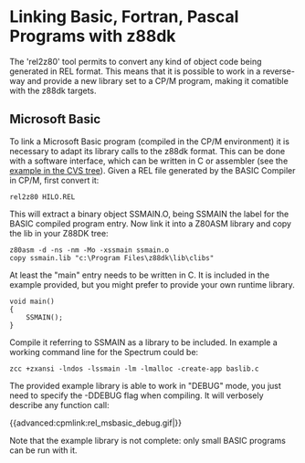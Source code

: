 # Linking Basic, Fortran, Pascal Programs with z88dk

The 'rel2z80' tool permits to convert any kind of object code being generated in REL format.
This means that it is possible to work in a reverse-way and provide a new library set to a CP/M program, making it comatible with the z88dk targets.






## Microsoft Basic

To link a Microsoft Basic program (compiled in the CP/M environment) it is necessary to adapt its library calls to the z88dk format.
This can be done with a software interface, which can be written in C or assembler (see the [example in the CVS tree](http://z88dk.cvs.sourceforge.net/*checkout*/z88dk/z88dk/support/rel/msbasic/baslib.c)).
Given a REL file generated by the BASIC Compiler in CP/M, first convert it:

	rel2z80 HILO.REL

This will extract a binary object SSMAIN.O, being SSMAIN the label for the BASIC compiled program entry.
Now link it into a Z80ASM library and copy the lib in your Z88DK tree:

	z80asm -d -ns -nm -Mo -xssmain ssmain.o
	copy ssmain.lib "c:\Program Files\z88dk\lib\clibs"

At least the "main" entry needs to be written in C.   It is included in the example provided, but you might prefer to provide your own runtime library.

    void main()
    {
        SSMAIN();
    }


Compile it referring to SSMAIN as a library to be included.
In example a working command line for the Spectrum could be:

    zcc +zxansi -lndos -lssmain -lm -lmalloc -create-app baslib.c


The provided example library is able to work in "DEBUG" mode, you just need to specify the -DDEBUG flag when compiling.    It will verbosely describe any function call:

{{advanced:cpmlink:rel_msbasic_debug.gif|}}

Note that the example library is not complete: only small BASIC programs can be run with it.


